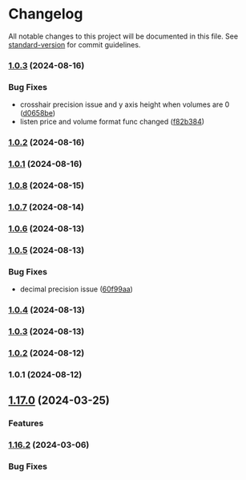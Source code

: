 # Changelog

All notable changes to this project will be documented in this file. See [standard-version](https://github.com/conventional-changelog/standard-version) for commit guidelines.

### [1.0.3](https://github.com/SamChangi/pennant-depth/compare/v1.0.8...v1.0.3) (2024-08-16)


### Bug Fixes

* crosshair precision issue and y axis height when volumes are 0 ([d0658be](https://github.com/SamChangi/pennant-depth/commit/d0658be4ac3e8687f972eb36ee94341247665f4d))
* listen price and volume format func changed ([f82b384](https://github.com/SamChangi/pennant-depth/commit/f82b38407f7e565f67c612c05cff56a8552e5f8f))

### [1.0.2](https://github.com/SamChangi/pennant-depth/compare/v1.0.8...v1.0.2) (2024-08-16)

### [1.0.1](https://github.com/SamChangi/pennant-depth/compare/v1.0.8...v1.0.1) (2024-08-16)

### [1.0.8](https://github.com/SamChangi/pennant-depth/compare/v1.0.7...v1.0.8) (2024-08-15)

### [1.0.7](https://github.com/SamChangi/pennant-depth/compare/v1.0.6...v1.0.7) (2024-08-14)

### [1.0.6](https://github.com/SamChangi/pennant-depth/compare/v1.0.5...v1.0.6) (2024-08-13)

### [1.0.5](https://github.com/SamChangi/pennant-depth/compare/v1.0.4...v1.0.5) (2024-08-13)


### Bug Fixes

* decimal precision issue ([60f99aa](https://github.com/SamChangi/pennant-depth/commit/60f99aa7e6ae42989608cef28527b4189f332f84))

### [1.0.4](https://github.com/SamChangi/pennant-depth/compare/v1.0.3...v1.0.4) (2024-08-13)

### [1.0.3](https://github.com/SamChangi/pennant-depth/compare/v1.0.2...v1.0.3) (2024-08-13)

### [1.0.2](https://github.com/SamChangi/pennant-depth/compare/v1.0.1...v1.0.2) (2024-08-12)

### 1.0.1 (2024-08-12)

## [1.17.0](https://github.com/vegaprotocol/pennant/compare/v1.16.2...v1.17.0) (2024-03-25)

### Features

<!-- - add color for depth chart background label -->

### [1.16.2](https://github.com/vegaprotocol/pennant/compare/v1.16.1...v1.16.2) (2024-03-06)

### Bug Fixes

<!-- - add missing 8H interval to getSubMinutes -->
